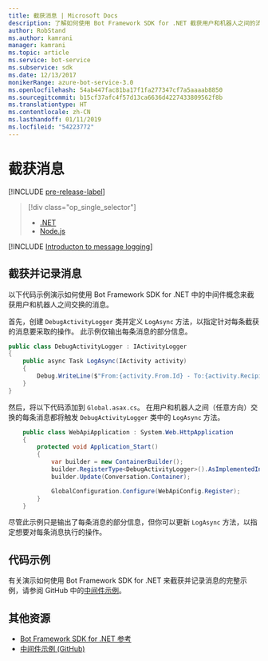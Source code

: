 ```yaml
---
title: 截获消息 | Microsoft Docs
description: 了解如何使用 Bot Framework SDK for .NET 截获用户和机器人之间的消息。
author: RobStand
ms.author: kamrani
manager: kamrani
ms.topic: article
ms.service: bot-service
ms.subservice: sdk
ms.date: 12/13/2017
monikerRange: azure-bot-service-3.0
ms.openlocfilehash: 54ab447fac81ba17f1fa277347cf7a5aaaab8850
ms.sourcegitcommit: b15cf37afc4f57d13ca6636d4227433809562f8b
ms.translationtype: HT
ms.contentlocale: zh-CN
ms.lasthandoff: 01/11/2019
ms.locfileid: "54223772"
---
```

# <a name="intercept-messages"></a>截获消息

[!INCLUDE [pre-release-label](../includes/pre-release-label-v3.md)]

> [!div class="op_single_selector"]
> - [.NET](../dotnet/bot-builder-dotnet-middleware.md)
> - [Node.js](../nodejs/bot-builder-nodejs-intercept-messages.md)

[!INCLUDE [Introducton to message logging](../includes/snippet-message-logging-intro.md)]

## <a name="intercept-and-log-messages"></a>截获并记录消息

以下代码示例演示如何使用 Bot Framework SDK for .NET 中的中间件概念来截获用户和机器人之间交换的消息。 

首先，创建 `DebugActivityLogger` 类并定义 `LogAsync` 方法，以指定针对每条截获的消息要采取的操作。 此示例仅输出每条消息的部分信息。

```cs
public class DebugActivityLogger : IActivityLogger
{
    public async Task LogAsync(IActivity activity)
    {
        Debug.WriteLine($"From:{activity.From.Id} - To:{activity.Recipient.Id} - Message:{activity.AsMessageActivity()?.Text}");
    }
}
```

然后，将以下代码添加到 `Global.asax.cs`。  在用户和机器人之间（任意方向）交换的每条消息都将触发 `DebugActivityLogger` 类中的 `LogAsync` 方法。 

```cs
    public class WebApiApplication : System.Web.HttpApplication
    {
        protected void Application_Start()
        {
            var builder = new ContainerBuilder();
            builder.RegisterType<DebugActivityLogger>().AsImplementedInterfaces().InstancePerDependency();
            builder.Update(Conversation.Container);

            GlobalConfiguration.Configure(WebApiConfig.Register);
        }
    }
```

尽管此示例只是输出了每条消息的部分信息，但你可以更新 `LogAsync` 方法，以指定想要对每条消息执行的操作。 

## <a name="sample-code"></a>代码示例 

有关演示如何使用 Bot Framework SDK for .NET 来截获并记录消息的完整示例，请参阅 GitHub 中的<a href="https://github.com/Microsoft/BotBuilder-Samples/tree/master/CSharp/core-Middleware" target="_blank">中间件示例</a>。 

## <a name="additional-resources"></a>其他资源

- <a href="/dotnet/api/?view=botbuilder-3.11.0" target="_blank">Bot Framework SDK for .NET 参考</a>
- <a href="https://github.com/Microsoft/BotBuilder-Samples/tree/master/CSharp/core-Middleware" target="_blank">中间件示例 (GitHub)</a>
